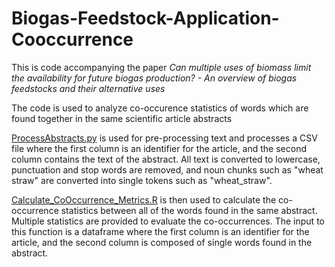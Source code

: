 # Biogas-Feedstock-Application-Cooccurrence

This is code accompanying the paper _Can multiple uses of biomass limit the availability for future biogas production? - An overview of biogas feedstocks and their alternative uses_

The code is used to analyze co-occurence statistics of words which are found together in the same scientific article abstracts

[ProcessAbstracts.py](./ProcessAbstracts.py) is used for pre-processing text and processes a CSV file where the first column is an identifier for the article, and the second column contains the text of the abstract.  All text is converted to lowercase, punctuation and stop words are removed, and noun chunks such as "wheat straw" are converted into single tokens such as "wheat_straw".

[Calculate_CoOccurrence_Metrics.R](./Calculate_CoOccurrence_Metrics.R) is then used to calculate the co-occurrence statistics between all of the words found in the same abstract.  Multiple statistics are provided to evaluate the co-occurrences.  The input to this function is a dataframe where the first column is an identifier for the article, and the second column is composed of single words found in the abstract.

